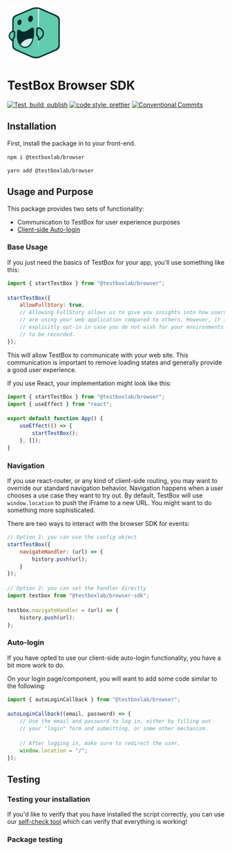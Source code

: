 <img src="docs/pedals.svg" width="125">

# TestBox Browser SDK

[![Test, build, publish](https://github.com/TestBoxLab/browser-sdk/actions/workflows/build.yml/badge.svg)](https://github.com/TestBoxLab/browser-sdk/actions/workflows/build.yml)
[![code style: prettier](https://img.shields.io/badge/code_style-prettier-ff69b4.svg?style=flat-square)](https://github.com/prettier/prettier)
[![Conventional Commits](https://img.shields.io/badge/Conventional%20Commits-1.0.0-%23FE5196?logo=conventionalcommits&logoColor=white)](https://conventionalcommits.org)

## Installation

First, install the package in to your front-end.

`npm i @testboxlab/browser`

`yarn add @testboxlab/browser`

## Usage and Purpose

This package provides two sets of functionality:

* Communication to TestBox for user experience purposes
* [Client-side Auto-login][1]

### Base Usage

If you just need the basics of TestBox for your app, you'll use something like this:

```javascript
import { startTestBox } from "@testboxlab/browser";

startTestBox({
    allowFullStory: true,
    // Allowing FullStory allows us to give you insights into how users
    // are using your web application compared to others. However, it is
    // explicitly opt-in in case you do not wish for your environments
    // to be recorded.
});
```

This will allow TestBox to communicate with your web site. This communication is
important to remove loading states and generally provide a good user experience.

If you use React, your implementation might look like this:

```javascript
import { startTestBox } from "@testboxlab/browser";
import { useEffect } from "react";

export default function App() {
    useEffect(() => {
        startTestBox();
    }, []);
}
```

### Navigation

If you use react-router, or any kind of client-side routing, you may want to override
our standard navigation behavior. Navigation happens when a user chooses a use case
they want to try out. By default, TestBox will use `window.location` to push the iFrame
to a new URL. You might want to do something more sophisticated.

There are two ways to interact with the browser SDK for events:

```javascript
// Option 1: you can use the config object
startTestBox({
    navigateHandler: (url) => {
        history.push(url);
    }
});

// Option 2: you can set the handler directly
import testbox from "@testboxlab/browser-sdk";

testbox.navigateHandler = (url) => {
    history.push(url);
};
```

### Auto-login

If you have opted to use our client-side auto-login functionality, you have a bit
more work to do.

On your login page/component, you will want to add some code similar to the following:

```javascript
import { autoLoginCallback } from "@testboxlab/browser";

autoLoginCallback((email, password) => {
    // Use the email and password to log in, either by filling out
    // your "login" form and submitting, or some other mechanism.

    // After logging in, make sure to redirect the user.
    window.location = "/";
});
```

## Testing

### Testing your installation

If you'd like to verify that you have installed the script correctly, you can use
our [self-check tool][2] which can verify that everything is working!

### Package testing

[1]: https://partner-docs.testbox.com/docs/autologin/javascript/
[2]: https://partner-docs.testbox.com/docs/iframing/test/